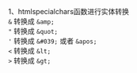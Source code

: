 1、htmlspecialchars函数进行实体转换<br>
  `&` 转换成 `&amp;`<br>
  `"` 转换成 `&quot;`<br>
 `'` 转换成 `&#039;` 或者 `&apos;`<br>
  `<` 转换成 `&lt;`<br>
  `>` 转换成 `&gt;`<br>
